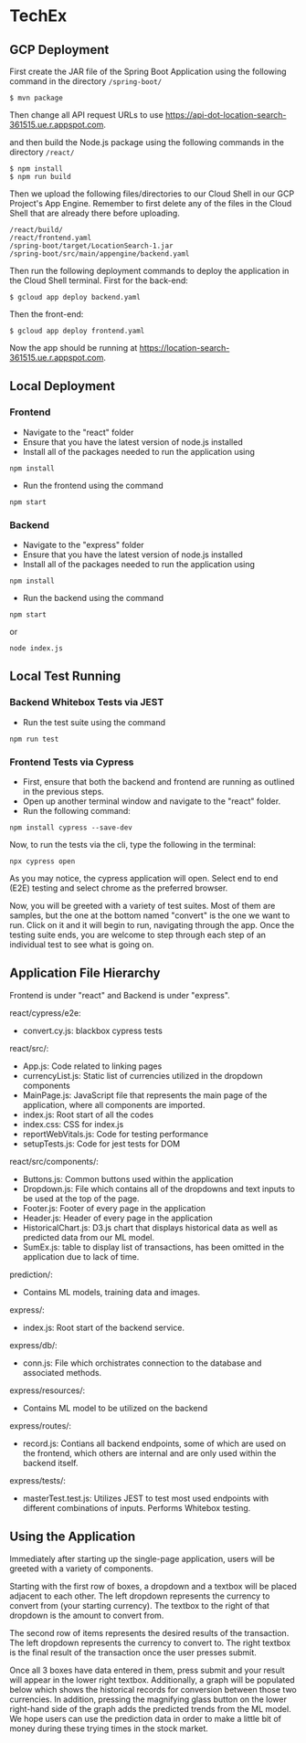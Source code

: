 # TechEx

## GCP Deployment

First create the JAR file of the Spring Boot Application using the following command in the directory `/spring-boot/`

```
$ mvn package
```

Then change all API request URLs to use https://api-dot-location-search-361515.ue.r.appspot.com.

and then build the Node.js package using the following commands in the directory `/react/`

```
$ npm install
$ npm run build
```

Then we upload the following files/directories to our Cloud Shell in our GCP Project's App Engine.
Remember to first delete any of the files in the Cloud Shell that are already there before uploading.

```
/react/build/
/react/frontend.yaml
/spring-boot/target/LocationSearch-1.jar
/spring-boot/src/main/appengine/backend.yaml
```

Then run the following deployment commands to deploy the application in the Cloud Shell terminal.
First for the back-end:

```
$ gcloud app deploy backend.yaml
```

Then the front-end:

```
$ gcloud app deploy frontend.yaml
```

Now the app should be running at https://location-search-361515.ue.r.appspot.com.

## Local Deployment

### Frontend

* Navigate to the "react" folder
* Ensure that you have the latest version of node.js installed
* Install all of the packages needed to run the application using
```
npm install
```
* Run the frontend using the command
```
npm start
```

### Backend

* Navigate to the "express" folder
* Ensure that you have the latest version of node.js installed
* Install all of the packages needed to run the application using
```
npm install
```
* Run the backend using the command
```
npm start
```
or 
```
node index.js
```

## Local Test Running

### Backend Whitebox Tests via JEST

* Run the test suite using the command
```
npm run test
```

### Frontend Tests via Cypress

* First, ensure that both the backend and frontend are running as outlined in the previous steps.
* Open up another terminal window and navigate to the "react" folder.
* Run the following command:
```
npm install cypress --save-dev
```
Now, to run the tests via the cli, type the following in the terminal:
```
npx cypress open
```

As you may notice, the cypress application will open. Select end to end (E2E) testing and select chrome as the preferred browser.

Now, you will be greeted with a variety of test suites. Most of them are samples, but the one at the bottom named "convert" is the one we want to run. Click on it and it will begin to run, navigating through the app. Once the testing suite ends, you are welcome to step through each step of an individual test to see what is going on.

## Application File Hierarchy

Frontend is under "react" and Backend is under "express".

react/cypress/e2e:
* convert.cy.js: blackbox cypress tests

react/src/:
* App.js: Code related to linking pages
* currencyList.js: Static list of currencies utilized in the dropdown components
* MainPage.js: JavaScript file that represents the main page of the application, where all components are imported.
* index.js: Root start of all the codes
* index.css: CSS for index.js
* reportWebVitals.js: Code for testing performance
* setupTests.js: Code for jest tests for DOM

react/src/components/:
* Buttons.js: Common buttons used within the application
* Dropdown.js: File which contains all of the dropdowns and text inputs to be used at the top of the page.
* Footer.js: Footer of every page in the application
* Header.js: Header of every page in the application
* HistoricalChart.js: D3.js chart that displays historical data as well as predicted data from our ML model. 
* SumEx.js: table to display list of transactions, has been omitted in the application due to lack of time.

prediction/:
* Contains ML models, training data and images.

express/:
* index.js: Root start of the backend service.

express/db/:
* conn.js: File which orchistrates connection to the database and associated methods.

express/resources/:
* Contains ML model to be utilized on the backend

express/routes/:
* record.js: Contians all backend endpoints, some of which are used on the frontend, which others are internal and are only used within the backend itself.

express/tests/:
* masterTest.test.js: Utilizes JEST to test most used endpoints with different combinations of inputs. Performs Whitebox testing.

## Using the Application

Immediately after starting up the single-page application, users will be greeted with a variety of components. 

Starting with the first row of boxes, a dropdown and a textbox will be placed adjacent to each other. The left dropdown represents the currency to convert from (your starting currency). The textbox to the right of that dropdown is the amount to convert from.

The second row of items represents the desired results of the transaction. The left dropdown represents the currency to convert to. The right textbox is the final result of the transaction once the user presses submit. 

Once all 3 boxes have data entered in them, press submit and your result will appear in the lower right textbox. Additionally, a graph will be populated below which shows the historical records for conversion between those two currencies. In addition, pressing the magnifying glass button on the lower right-hand side of the graph adds the predicted trends from the ML model. We hope users can use the prediction data in order to make a little bit of money during these trying times in the stock market. 
